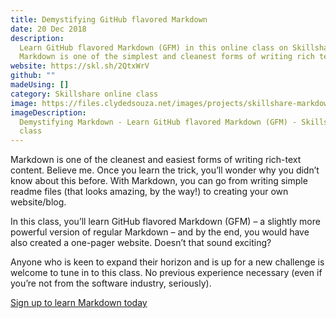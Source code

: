 ```yaml
---
title: Demystifying GitHub flavored Markdown
date: 20 Dec 2018
description:
  Learn GitHub flavored Markdown (GFM) in this online class on Skillshare.
  Markdown is one of the simplest and cleanest forms of writing rich text content.
website: https://skl.sh/2QtxWrV
github: ""
madeUsing: []
category: Skillshare online class
image: https://files.clydedsouza.net/images/projects/skillshare-markdown.png
imageDescription:
  Demystifying Markdown - Learn GitHub flavored Markdown (GFM) - Skillshare
  class
---
```


Markdown is one of the cleanest and easiest forms of writing rich-text content. Believe me. Once you learn the trick, you’ll wonder why you didn’t know about this before. With Markdown, you can go from writing simple readme files (that looks amazing, by the way!) to creating your own website/blog.

In this class, you’ll learn GitHub flavored Markdown (GFM) – a slightly more powerful version of regular Markdown – and by the end, you would have also created a one-pager website. Doesn’t that sound exciting?

Anyone who is keen to expand their horizon and is up for a new challenge is welcome to tune in to this class. No previous experience necessary (even if you’re not from the software industry, seriously).

[Sign up to learn Markdown today](https://skl.sh/2QtxWrV)
